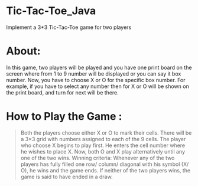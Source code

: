# Tic-Tac-Toe_Java
Implement a 3*3 Tic-Tac-Toe game for two players

# About:
In this game, two players will be played and you have one print board on the screen where from 1 to 9 number will be displayed or you can say it box number. Now, you have to choose X or O for the specific box number. For example, if you have to select any number then for X or O will be shown on the print board, and turn for next will be there.

# How to Play the Game :

> Both the players choose either X or O to mark their cells.
> There will be a 3×3 grid with numbers assigned to each of the 9 cells.
> The player who choose X begins to play first.
> He enters the cell number where he wishes to place X.
> Now, both O and X play alternatively until any one of the two wins.
> Winning criteria: Whenever any of the two players has fully filled one row/ column/ diagonal with his symbol (X/ O), he wins and the game ends.
> If neither of the two players wins, the game is said to have ended in a draw.
